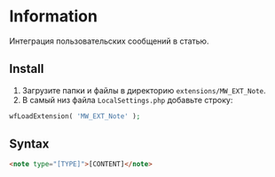 # Information

Интеграция пользовательских сообщений в статью.

## Install

1. Загрузите папки и файлы в директорию `extensions/MW_EXT_Note`.
2. В самый низ файла `LocalSettings.php` добавьте строку:

```php
wfLoadExtension( 'MW_EXT_Note' );
```

## Syntax

```html
<note type="[TYPE]">[CONTENT]</note>
```


